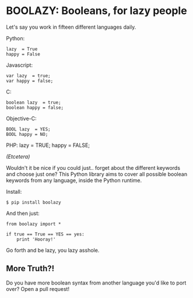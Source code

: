 # BOOLAZY: Booleans, for lazy people

Let's say you work in fifteen different languages daily.

Python:

	lazy  = True
 	happy = False

Javascript:

	var lazy  = true;
	var happy = false;

C:

	boolean lazy  = true;
	boolean happy = false;

Objective-C:

	BOOL lazy  = YES;
	BOOL happy = NO;

PHP:
	lazy  = TRUE;
	happy = FALSE;

_(Etcetera)_

Wouldn't it be nice if you could just.. forget about the different keywords and choose just one? This Python library aims to cover all possible boolean keywords from any language, inside the Python runtime.

Install:

    $ pip install boolazy

And then just:

	from boolazy import *

	if true == True == YES == yes:
		print 'Hooray!'


Go forth and be lazy, you lazy asshole.

## More Truth?!

Do you have more boolean syntax from another language you'd like to port over? Open a pull request!
